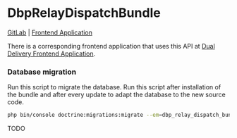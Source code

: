 # DbpRelayDispatchBundle

[GitLab](https://gitlab.tugraz.at/dbp/dual-delivery/dbp-relay-dispatch-bundle) |
[Frontend Application](https://gitlab.tugraz.at/dbp/dual-delivery/dispatch)

There is a corresponding frontend application that uses this API at [Dual Delivery Frontend Application](https://gitlab.tugraz.at/dbp/dual-delivery/dispatch).

### Database migration

Run this script to migrate the database. Run this script after installation of the bundle and
after every update to adapt the database to the new source code.

```bash
php bin/console doctrine:migrations:migrate --em=dbp_relay_dispatch_bundle
```

TODO